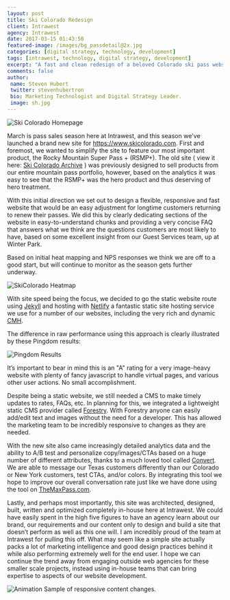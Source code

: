 ```yaml
---
layout: post
title: Ski Colorado Redesign
client: Intrawest
agency: Intrawest
date: 2017-03-15 01:43:50
featured-image: /images/bg_passdetail@2x.jpg
categories: [digital strategy, technology, development]
tags: [intrawest, technology, digital strategy, development]
excerpt: "A fast and clean redesign of a beloved Colorado ski pass website"
comments: false
author: 
 name: Steven Hubert
 twitter: stevenhubertron
 bio: Marketing Technologist and Digital Strategy Leader.
 image: sh.jpg
---
```


![Ski Colorado Homepage](/images/sc_home.png)

March is pass sales season here at Intrawest, and this season we've launched a brand new site for https://www.skicolorado.com. First and foremost, we wanted to simplify the site to feature our most important product, the Rocky Mountain Super Pass + (RSMP+). The old site ( view it here: [Ski Colorado Archive](http://bit.ly/2nK78AP) ) was previously designed to sell products from our entire mountain pass portfolio, however, based on the analytics it was easy to see that the RSMP+ was the hero product and thus deserving of hero treatment.

With this initial direction we set out to design a flexible, responsive and fast website that would be an easy adjustment for longtime customers returning to renew their passes. We did this by clearly dedicating sections of the website in easy-to-understand chunks and providing a very concise FAQ that answers what we think are the questions customers are most likely to have, based on some excellent insight from our Guest Services team, up at Winter Park.


Based on initial heat mapping and NPS responses we think we are off to a good start, but will continue to monitor as the season gets further underway.

![SkiColorado Heatmap](/images/p1372.jpeg)

With site speed being the focus, we decided to go the static website route using [Jekyll](https://jekyllrb.com/) and hosting with [Netlify](https://www.netlify.com/) a fantastic static site hosting service we use for a number of our websites, including the very rich and dynamic [CMH](https://www.canadianmountainholidays.com/). 

The difference in raw performance using this approach is clearly illustrated by these Pingdom results:

![Pingdom Results](/images/pingdom.jpg)

It’s important to bear in mind this is an "A" rating for a very image-heavy website with plenty of fancy javascript to handle virtual pages, and various other user actions. No small accomplishment. 

Despite being a static website, we still needed a CMS to make timely updates to rates, FAQs, etc. In planning for this, we integrated a lightweight static CMS provider called [Forestry](https://forestry.io/). With Forestry anyone can easily add/edit text and images without the need for a developer. This has allowed the marketing team to be incredibly responsive to changes as they are needed.

With the new site also came increasingly detailed analytics data and the ability to A/B test and personalize copy/images/CTAs based on a huge number of different attributes, thanks to a much loved tool called [Convert](https://www.convert.com/). We are able to message our Texas customers differently than our Colorado or New York customers, test CTAs, and/or colors. By integrating this tool we hope to improve our overall conversation rate just like we have done using the tool on [TheMaxPass.com](https://www.themaxpass.com/).

Lastly, and perhaps most importantly, this site was architected, designed, built, written and optimized completely in-house here at Intrawest. We could have easily spent in the high five figures to have an agency learn about our brand, our requirements and our content only to design and build a site that doesn’t perform as well as this one will. I am incredibly proud of the team at Intrawest for pulling this off.  What may seem like a simple site actually packs a lot of marketing intelligence and good design practices behind it while also performing extremely well for the end user. I hope we can continue the trend away from engaging outside web agencies for these smaller scale projects, instead using in-house teams that can bring expertise to aspects of our website development.

![Animation](/videos/skico-responsive.gif)
Sample of responsive content changes.